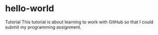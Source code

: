 # hello-world
Tutorial
This tutorial is about learning to work with GitHub so that I could submit my programming assignment.
